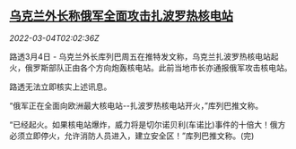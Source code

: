 <!--1646361062000-->
[乌克兰外长称俄军全面攻击扎波罗热核电站](https://cn.reuters.com/article/ukraine-nuclear-plant-fire-0304-fri-idCNKCS2L104P)
------

<div><i>2022-03-04T02:02:36Z</i></div><p>路透3月4日 - 乌克兰外长库列巴周五在推特发文称，乌克兰扎波罗热核电站起火，俄罗斯部队正由各个方向炮轰核电站。此前当地市长亦通报俄军攻击核电站。</p><p>路透无法立即核实上述讯息。</p><p>“俄军正在全面向欧洲最大核电站--扎波罗热核电站开火，”库列巴推文称。</p><p>“已经起火。如果核电站爆炸，威力将是切尔诺贝利(车诺比)事件的十倍大！俄方必须立即停火，允许消防人员进入，建立安全区！”库列巴推文称。(完)</p>
